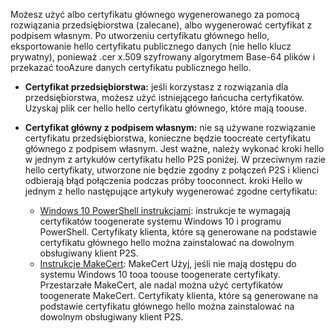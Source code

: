 Możesz użyć albo certyfikatu głównego wygenerowanego za pomocą rozwiązania przedsiębiorstwa (zalecane), albo wygenerować certyfikat z podpisem własnym. Po utworzeniu certyfikatu głównego hello, eksportowanie hello certyfikatu publicznego danych (nie hello klucz prywatny), ponieważ .cer x.509 szyfrowany algorytmem Base-64 plików i przekazać tooAzure danych certyfikatu publicznego hello.

* **Certyfikat przedsiębiorstwa:** jeśli korzystasz z rozwiązania dla przedsiębiorstwa, możesz użyć istniejącego łańcucha certyfikatów. Uzyskaj plik cer hello hello certyfikatu głównego, które mają toouse.
* **Certyfikat główny z podpisem własnym:** nie są używane rozwiązanie certyfikatu przedsiębiorstwa, konieczne będzie toocreate certyfikatu głównego z podpisem własnym. Jest ważne, należy wykonać kroki hello w jednym z artykułów certyfikatu hello P2S poniżej. W przeciwnym razie hello certyfikaty, utworzone nie będzie zgodny z połączeń P2S i klienci odbierają błąd połączenia podczas próby tooconnect. kroki Hello w jednym z hello następujące artykuły wygenerować zgodne certyfikatu:

  * [Windows 10 PowerShell instrukcjami](../articles/vpn-gateway/vpn-gateway-certificates-point-to-site.md): instrukcje te wymagają certyfikatów toogenerate systemu Windows 10 i programu PowerShell. Certyfikaty klienta, które są generowane na podstawie certyfikatu głównego hello można zainstalować na dowolnym obsługiwany klient P2S.
  * [Instrukcje MakeCert](../articles/vpn-gateway/vpn-gateway-certificates-point-to-site-makecert.md): MakeCert Użyj, jeśli nie mają dostępu do systemu Windows 10 tooa toouse toogenerate certyfikaty. Przestarzałe MakeCert, ale nadal można użyć certyfikatów toogenerate MakeCert. Certyfikaty klienta, które są generowane na podstawie certyfikatu głównego hello można zainstalować na dowolnym obsługiwany klient P2S.
